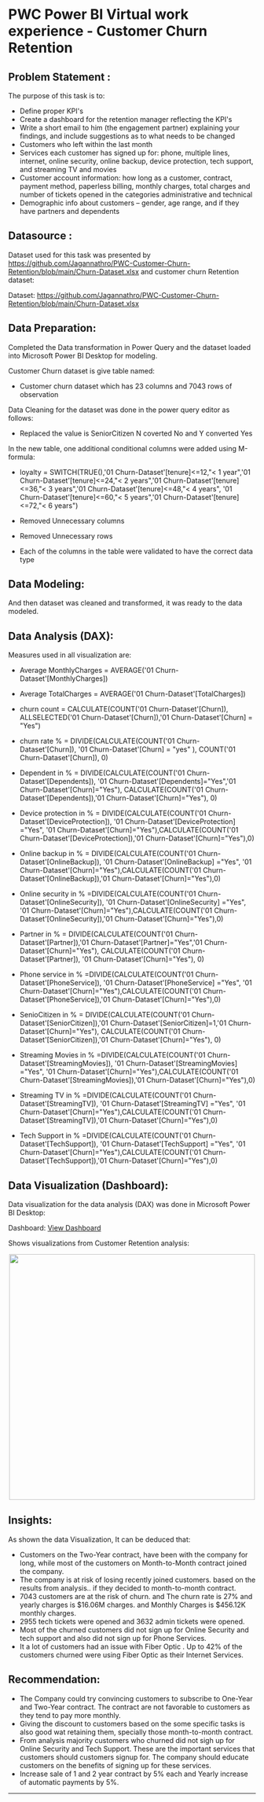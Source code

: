 # PWC Power BI Virtual work experience - Customer Churn Retention

## Problem Statement :

The purpose of this task is to:

- Define proper KPI's
- Create a dashboard for the retention manager reflecting the KPI's
- Write a short email to him (the engagement partner) explaining your findings, and include suggestions as to what needs to be changed
- Customers who left within the last month
- Services each customer has signed up for: phone, multiple lines, internet, online security, online backup, device protection, tech support, and streaming TV and movies
- Customer account information: how long as a customer, contract, payment method, paperless billing, monthly charges, total charges and number of tickets opened in the categories administrative and technical
- Demographic info about customers – gender, age range, and if they have partners and dependents

## Datasource :

Dataset used for this task was presented by https://github.com/Jagannathro/PWC-Customer-Churn-Retention/blob/main/Churn-Dataset.xlsx and customer churn Retention dataset:

Dataset: https://github.com/Jagannathro/PWC-Customer-Churn-Retention/blob/main/Churn-Dataset.xlsx

## Data Preparation:

Completed the Data transformation in Power Query and the dataset loaded into Microsoft Power BI Desktop for modeling.

Customer Churn dataset is give table named:

- Customer churn dataset which has 23 columns and 7043 rows of observation

Data Cleaning for the dataset was done in the power query editor as follows:

- Replaced  the value is SeniorCitizen N coverted No and Y converted Yes

In the new table, one additional conditional columns were added using M-formula:

- loyalty = SWITCH(TRUE(),'01 Churn-Dataset'[tenure]<=12,"< 1 year",'01 Churn-Dataset'[tenure]<=24,"< 2 years",'01 Churn-Dataset'[tenure]<=36,"< 3 years",'01 Churn-Dataset'[tenure]<=48,"< 4 years", '01 Churn-Dataset'[tenure]<=60,"< 5 years",'01 Churn-Dataset'[tenure]<=72,"< 6 years")

- Removed Unnecessary columns 
- Removed Unnecessary rows
- Each of the columns in the table were validated to have the correct data type

## Data Modeling:

And then dataset was cleaned and transformed, it was ready to the data modeled.

## Data Analysis (DAX):

Measures used in  all visualization are:

- Average MonthlyCharges = AVERAGE('01 Churn-Dataset'[MonthlyCharges])

- Average TotalCharges = AVERAGE('01 Churn-Dataset'[TotalCharges])

- churn count = CALCULATE(COUNT('01 Churn-Dataset'[Churn]), ALLSELECTED('01 Churn-Dataset'[Churn]),'01 Churn-Dataset'[Churn] = "Yes")

- churn rate % = DIVIDE(CALCULATE(COUNT('01 Churn-Dataset'[Churn]), '01 Churn-Dataset'[Churn] = "yes" ), COUNT('01 Churn-Dataset'[Churn]), 0)

- Dependent in % = DIVIDE(CALCULATE(COUNT('01 Churn-Dataset'[Dependents]), '01 Churn-Dataset'[Dependents]="Yes",'01 Churn-Dataset'[Churn]="Yes"), CALCULATE(COUNT('01 Churn-Dataset'[Dependents]),'01 Churn-Dataset'[Churn]="Yes"), 0)

- Device protection in % = DIVIDE(CALCULATE(COUNT('01 Churn-Dataset'[DeviceProtection]), '01 Churn-Dataset'[DeviceProtection] ="Yes", '01 Churn-Dataset'[Churn]="Yes"),CALCULATE(COUNT('01 Churn-Dataset'[DeviceProtection]),'01 Churn-Dataset'[Churn]="Yes"),0)

- Online backup in % = DIVIDE(CALCULATE(COUNT('01 Churn-Dataset'[OnlineBackup]), '01 Churn-Dataset'[OnlineBackup] ="Yes", '01 Churn-Dataset'[Churn]="Yes"),CALCULATE(COUNT('01 Churn-Dataset'[OnlineBackup]),'01 Churn-Dataset'[Churn]="Yes"),0)

- Online security in % =DIVIDE(CALCULATE(COUNT('01 Churn-Dataset'[OnlineSecurity]), '01 Churn-Dataset'[OnlineSecurity] ="Yes", '01 Churn-Dataset'[Churn]="Yes"),CALCULATE(COUNT('01 Churn-Dataset'[OnlineSecurity]),'01 Churn-Dataset'[Churn]="Yes"),0)

- Partner in % = DIVIDE(CALCULATE(COUNT('01 Churn-Dataset'[Partner]),'01 Churn-Dataset'[Partner]="Yes",'01 Churn-Dataset'[Churn]="Yes"), CALCULATE(COUNT('01 Churn-Dataset'[Partner]), '01 Churn-Dataset'[Churn]="Yes"), 0)

- Phone service in % =DIVIDE(CALCULATE(COUNT('01 Churn-Dataset'[PhoneService]), '01 Churn-Dataset'[PhoneService] ="Yes", '01 Churn-Dataset'[Churn]="Yes"),CALCULATE(COUNT('01 Churn-Dataset'[PhoneService]),'01 Churn-Dataset'[Churn]="Yes"),0)

- SenioCitizen in % = DIVIDE(CALCULATE(COUNT('01 Churn-Dataset'[SeniorCitizen]),'01 Churn-Dataset'[SeniorCitizen]=1,'01 Churn-Dataset'[Churn]="Yes"), CALCULATE(COUNT('01 Churn-Dataset'[SeniorCitizen]),'01 Churn-Dataset'[Churn]="Yes"), 0)

- Streaming Movies in % =DIVIDE(CALCULATE(COUNT('01 Churn-Dataset'[StreamingMovies]), '01 Churn-Dataset'[StreamingMovies] ="Yes", '01 Churn-Dataset'[Churn]="Yes"),CALCULATE(COUNT('01 Churn-Dataset'[StreamingMovies]),'01 Churn-Dataset'[Churn]="Yes"),0)

- Streaming TV in % =DIVIDE(CALCULATE(COUNT('01 Churn-Dataset'[StreamingTV]), '01 Churn-Dataset'[StreamingTV] ="Yes", '01 Churn-Dataset'[Churn]="Yes"),CALCULATE(COUNT('01 Churn-Dataset'[StreamingTV]),'01 Churn-Dataset'[Churn]="Yes"),0)

- Tech Support in % =DIVIDE(CALCULATE(COUNT('01 Churn-Dataset'[TechSupport]), '01 Churn-Dataset'[TechSupport] ="Yes", '01 Churn-Dataset'[Churn]="Yes"),CALCULATE(COUNT('01 Churn-Dataset'[TechSupport]),'01 Churn-Dataset'[Churn]="Yes"),0)

## Data Visualization (Dashboard):

Data visualization for the data analysis (DAX) was done in Microsoft Power BI Desktop:

Dashboard: [View Dashboard](https://www.novypro.com/project/yogeshkasar97-1)

Shows visualizations from Customer Retention analysis:

<p align="center">
    <img src= '[https://github.com/Jagannathro/PWC_Call_Center/blob/main/PWC.png](https://github.com/Jagannathro/PWC-Customer-Churn-Retention/blob/main/d3.png)' height="500"></p>
    
## Insights:

As shown the data Visualization, It can be deduced that:

- Customers on the Two-Year contract, have been with the company for long, while most of the customers on Month-to-Month contract joined the company.
- The company is at risk of losing recently joined customers. based on the results from analysis.. if they decided to month-to-month contract.
- 7043 customers are at the risk of churn. and The churn rate is 27%  and yearly charges is $16.06M charges. and Monthly Charges is $456.12K monthly charges.
- 2955 tech tickets were opened and 3632 admin tickets were opened.
- Most of the churned customers  did not sign up for Online Security and tech support and  also did not sign up for Phone Services.
- It a lot of customers had an issue with Fiber Optic . Up to 42% of the customers churned were using Fiber Optic as their Internet Services.

## Recommendation:

- The Company could try convincing customers to subscribe to One-Year and Two-Year contract. The contract are not favorable to customers  as they tend to pay more monthly.
- Giving the discount to customers based on the some specific tasks is also good wat retaining them, specially those month-to-month contract.
- From analysis majority customers who churned did not sigh up for Online Security and Tech Support. These are the important services that customers should customers signup for. The company should educate customers  on the benefits of signing up for these services.
- Increase sale of 1 and 2 year contract by 5% each and Yearly increase of automatic payments by 5%.

---
